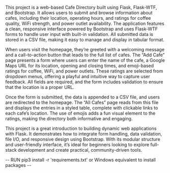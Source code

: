 This project is a web-based Cafe Directory built using Flask, Flask-WTF, and Bootstrap. It allows users to submit and browse information about cafes, including their location, operating hours, and ratings for coffee quality, WiFi strength, and power outlet availability. The application features a clean, responsive interface powered by Bootstrap and uses Flask-WTF forms to handle user input with built-in validation. All submitted data is stored in a CSV file, making it easy to manage and display in tabular format.

When users visit the homepage, they’re greeted with a welcoming message and a call-to-action button that leads to the full list of cafes. The “Add Cafe” page presents a form where users can enter the name of the cafe, a Google Maps URL for its location, opening and closing times, and emoji-based ratings for coffee, WiFi, and power outlets. These ratings are selected from dropdown menus, offering a playful and intuitive way to capture user feedback. All fields are required, and the form includes validation to ensure that the location is a proper URL.

Once the form is submitted, the data is appended to a CSV file, and users are redirected to the homepage. The “All Cafes” page reads from this file and displays the entries in a styled table, complete with clickable links to each cafe’s location. The use of emojis adds a fun visual element to the ratings, making the directory both informative and engaging.

This project is a great introduction to building dynamic web applications with Flask. It demonstrates how to integrate form handling, data validation, file I/O, and responsive design using Bootstrap. With its modular structure and user-friendly interface, it’s ideal for beginners looking to explore full-stack development and create practical, community-driven tools.


-- RUN pip3 install -r 'requirements.txt' or Windows equivalent to install packages --